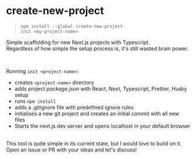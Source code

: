 # create-new-project

> `npm install --global create-new-project`  
> `init <my-project-name>`

Simple scaffolding for new Next.js projects with Typescript.  
Regardless of how simple the setup process is, it's still wasted brain power.

<br/>
 
Running `init <project-name>`:
* creates `<project-name>` directory
* adds project *package.json* with React, Next, Typescript, Prettier, Husky setup
* runs `npm install`
* adds a .gitignore file with predefined ignore rules 
* initialises a new git project and creates an initial commit with all new files  
* Starts the next.js dev server and opens localhost in your default browser    
  
<br />
This tool is quite simple in its current state, but I would love to build on it.
Open an issue or PR with your ideas and let's discuss!
